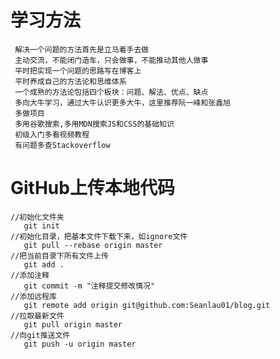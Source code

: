# 学习方法
     解决一个问题的方法首先是立马着手去做
     主动交流，不能闭门造车，只会做事，不能推动其他人做事
     平时把实现一个问题的思路写在博客上
     平时养成自己的方法论和思维体系
     一个成熟的方法论包括四个板块：问题、解法、优点、缺点   
     多向大牛学习，通过大牛认识更多大牛，这里推荐阮一峰和张鑫旭
     多做项目
     多用谷歌搜索,多用MDN搜索JS和CSS的基础知识
     初级入门多看视频教程
     有问题多查Stackoverflow
# GitHub上传本地代码
    //初始化文件夹
       git init
    //初始化目录，把基本文件下载下来，如ignore文件
       git pull --rebase origin master
    //把当前目录下所有文件上传
       git add .
    //添加注释
       git commit -m "注释提交修改情况"
    //添加远程库
       git remote add origin git@github.com:Seanlau01/blog.git
    //拉取最新文件
       git pull origin master
    //向git推送文件
       git push -u origin master
